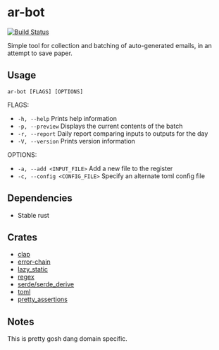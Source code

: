 # ar-bot
[![Build Status](https://travis-ci.org/deciduously/ar-bot.svg?branch=master)](https://travis-ci.org/deciduously/ar-bot)

Simple tool for collection and batching of auto-generated emails, in an attempt to save paper.
## Usage
`ar-bot [FLAGS] [OPTIONS]`

FLAGS:
* `-h, --help`       Prints help information
* `-p, --preview`    Displays the current contents of the batch
* `-r, --report`     Daily report comparing inputs to outputs for the day
* `-V, --version`    Prints version information

OPTIONS:
* `-a, --add <INPUT_FILE>`        Add a new file to the register
* `-c, --config <CONFIG_FILE>`    Specify an alternate toml config file
## Dependencies
* Stable rust
## Crates
* [clap](https://github.com/kbknapp/clap-rs)
* [error-chain](https://github.com/rust-lang-nursery/error-chain)
* [lazy_static](https://github.com/rust-lang-nursery/lazy-static.rs)
* [regex](https://github.com/rust-lang/regex)
* [serde/serde_derive](https://serde.rs)
* [toml](https://github.com/alexcrichton/toml-rs)
* [pretty_assertions](https://github.com/colin-kiegel/rust-pretty-assertions)
## Notes
This is pretty gosh dang domain specific.
